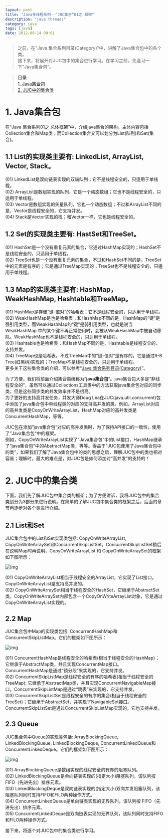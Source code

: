 ```yaml
---
layout: post
title: "Java多线程系列--“JUC集合”01之 框架"
description: "java threads"
category: java
tags: [java]
date: 2012-08-14 09:01
---
```

 
> 之前，在"Java 集合系列目录(Category)"中，讲解了Java集合包中的各个类。  
> 接下来，将展开对JUC包中的集合进行学习。在学习之前，先温习一下"Java集合包"。

> **目录**  
[1. Java集合包](#anchor1)  
[2. JUC中的集合类](#anchor2)  

 

<a name="anchor1"></a>
# 1. Java集合包

在“Java 集合系列01之 总体框架”中，介绍java集合的架构。主体内容包括Collection集合和Map类；而Collection集合又可以划分为List(队列)和Set(集合)。

## 1.1 List的实现类主要有: LinkedList, ArrayList, Vector, Stack。

(01) LinkedList是双向链表实现的双端队列；它不是线程安全的，只适用于单线程。  
(02) ArrayList是数组实现的队列，它是一个动态数组；它也不是线程安全的，只适用于单线程。  
(03) Vector是数组实现的矢量队列，它也一个动态数组；不过和ArrayList不同的是，Vector是线程安全的，它支持并发。  
(04) Stack是Vector实现的栈；和Vector一样，它也是线程安全的。

 
## 1.2 Set的实现类主要有: HastSet和TreeSet。

(01) HashSet是一个没有重复元素的集合，它通过HashMap实现的；HashSet不是线程安全的，只适用于单线程。  
(02) TreeSet也是一个没有重复元素的集合，不过和HashSet不同的是，TreeSet中的元素是有序的；它是通过TreeMap实现的；TreeSet也不是线程安全的，只适用于单线程。

 

## 1.3 Map的实现类主要有: HashMap，WeakHashMap, Hashtable和TreeMap。

(01) HashMap是存储“键-值对”的哈希表；它不是线程安全的，只适用于单线程。  
(02) WeakHashMap是也是哈希表；和HashMap不同的是，HashMap的“键”是强引用类型，而WeakHashMap的“键”是弱引用类型，也就是说当WeakHashMap 中的某个键不再正常使用时，会被从WeakHashMap中被自动移除。WeakHashMap也不是线程安全的，只适用于单线程。  
(03) Hashtable也是哈希表；和HashMap不同的是，Hashtable是线程安全的，支持并发。  
(04) TreeMap也是哈希表，不过TreeMap中的“键-值对”是有序的，它是通过R-B Tree(红黑树)实现的；TreeMap不是线程安全的，只适用于单线程。  
更多关于这些集合类的介绍，可以参考“[Java 集合系列目录(Category)][link_java_collection_00]”。

 

为了方便，我们将前面介绍集合类统称为”**java集合包**“。java集合包大多是“非线程安全的”，虽然可以通过Collections工具类中的方法获取java集合包对应的同步类，但是这些同步类的并发效率并不是很高。  
为了更好的支持高并发任务，并发大师Doug Lea在JUC(java.util.concurrent)包中添加了java集合包中单线程类的对应的支持高并发的类。例如，ArrayList对应的高并发类是CopyOnWriteArrayList，HashMap对应的高并发类是ConcurrentHashMap，等等。

JUC包在添加”java集合包“对应的高并发类时，为了保持API接口的一致性，使用了”Java集合包“中的框架。  
例如，CopyOnWriteArrayList实现了“Java集合包”中的List接口，HashMap继承了“java集合包”中的AbstractMap类，等等。得益于“JUC包使用了Java集合包中的类”，如果我们了解了Java集合包中的类的思想之后，理解JUC包中的类也相对容易；理解时，最大的难点是，对JUC包是如何添加对“高并发”的支持的！

 

<a name="anchor2"></a>
# 2. JUC中的集合类

下面，我们先了解JUC包中集合类的框架；为了方便讲诉，我将JUC包中的集合类划分为3部分来进行说明。在简单的了解JUC包中集合类的框架之后，后面的章节再逐步对各个类进行介绍。

## 2.1 List和Set

JUC集合包中的List和Set实现类包括: CopyOnWriteArrayList, CopyOnWriteArraySet和ConcurrentSkipListSet。ConcurrentSkipListSet稍后在说明Map时再说明，CopyOnWriteArrayList 和 CopyOnWriteArraySet的框架如下图所示：

![img](/media/pic/java/threads/juc-col01-01.jpg)

(01) CopyOnWriteArrayList相当于线程安全的ArrayList，它实现了List接口。CopyOnWriteArrayList是支持高并发的。  
(02) CopyOnWriteArraySet相当于线程安全的HashSet，它继承于AbstractSet类。CopyOnWriteArraySet内部包含一个CopyOnWriteArrayList对象，它是通过CopyOnWriteArrayList实现的。


## 2.2 Map

JUC集合包中Map的实现类包括: ConcurrentHashMap和ConcurrentSkipListMap。它们的框架如下图所示：

![img](/media/pic/java/threads/juc-col01-02.jpg)

(01) ConcurrentHashMap是线程安全的哈希表(相当于线程安全的HashMap)；它继承于AbstractMap类，并且实现ConcurrentMap接口。ConcurrentHashMap是通过“锁分段”来实现的，它支持并发。  
(02) ConcurrentSkipListMap是线程安全的有序的哈希表(相当于线程安全的TreeMap); 它继承于AbstractMap类，并且实现ConcurrentNavigableMap接口。ConcurrentSkipListMap是通过“跳表”来实现的，它支持并发。  
(03) ConcurrentSkipListSet是线程安全的有序的集合(相当于线程安全的TreeSet)；它继承于AbstractSet，并实现了NavigableSet接口。ConcurrentSkipListSet是通过ConcurrentSkipListMap实现的，它也支持并发。

 

## 2.3 Queue

JUC集合包中Queue的实现类包括: ArrayBlockingQueue, LinkedBlockingQueue, LinkedBlockingDeque, ConcurrentLinkedQueue和ConcurrentLinkedDeque。它们的框架如下图所示：

![img](/media/pic/java/threads/juc-col01-03.jpg)

(01) ArrayBlockingQueue是数组实现的线程安全的有界的阻塞队列。  
(02) LinkedBlockingQueue是单向链表实现的(指定大小)阻塞队列，该队列按 FIFO（先进先出）排序元素。  
(03) LinkedBlockingDeque是双向链表实现的(指定大小)双向并发阻塞队列，该阻塞队列同时支持FIFO和FILO两种操作方式。  
(04) ConcurrentLinkedQueue是单向链表实现的无界队列，该队列按 FIFO（先进先出）排序元素。  
(05) ConcurrentLinkedDeque是双向链表实现的无界队列，该队列同时支持FIFO和FILO两种操作方式。


接下来，将逐个对JUC包中的集合类进行学习。


 
[link_java_collection_00]: /2012/02/01/collection-00-index
